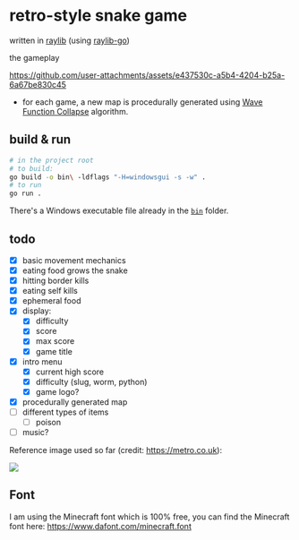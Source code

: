 # retro-style snake game 

written in [raylib](https://github.com/raysan5/raylib) (using [raylib-go](https://github.com/gen2brain/raylib-go))

the gameplay

https://github.com/user-attachments/assets/e437530c-a5b4-4204-b25a-6a67be830c45

- for each game, a new map is procedurally generated using [Wave Function Collapse](https://robertheaton.com/2018/12/17/wavefunction-collapse-algorithm/) algorithm.

## build & run

```sh
# in the project root
# to build:
go build -o bin\ -ldflags "-H=windowsgui -s -w" .
# to run
go run .
```

There's a Windows executable file already in the [`bin`](./bin/) folder. 

## todo

- [x] basic movement mechanics
- [x] eating food grows the snake
- [x] hitting border kills
- [x] eating self kills
- [x] ephemeral food
- [x] display:
  - [x] difficulty
  - [x] score
  - [x] max score
  - [x] game title
- [x] intro menu
  - [x] current high score
  - [x] difficulty (slug, worm, python)
  - [x] game logo?
- [x] procedurally generated map
- [ ] different types of items
  - [ ] poison
- [ ] music?

Reference image used so far (credit: https://metro.co.uk):

![](https://metro.co.uk/wp-content/uploads/2015/05/snake_mobile.gif)

## Font

I am using the Minecraft font which is 100% free, you can find the Minecraft font here: https://www.dafont.com/minecraft.font